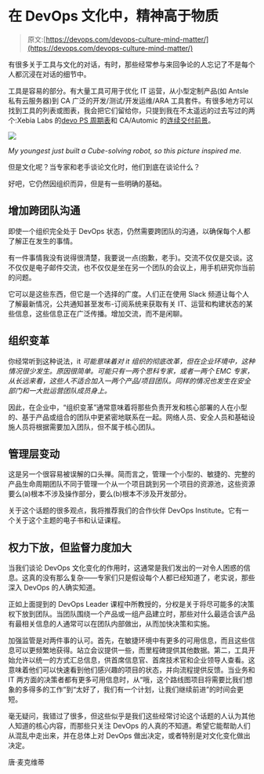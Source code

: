 # 在 DevOps 文化中，精神高于物质

> 原文:[https://devops.com/devops-culture-mind-matter/](https://devops.com/devops-culture-mind-matter/)

有很多关于工具与文化的对话，有时，那些经常参与来回争论的人忘记了不是每个人都沉浸在对话的细节中。

工具是容易的部分。有大量工具可用于优化 IT 运营，从小型定制产品(如 Antsle 私有云服务器)到 CA 广泛的开发/测试/开发运维/ARA 工具套件。有很多地方可以找到工具的列表或图表，我会把它们留给你，只提到我在不太遥远的过去写过的两个:Xebia Labs 的[devo PS 周期表](https://xebialabs.com/periodic-table-of-devops-tools/)和 CA/Automic 的[连续交付前景](https://automic.com/continuous-delivery-tools)。

![](../Images/84845456499edc625af98895f2007983.png)

*My youngest just built a Cube-solving robot, so this picture inspired me.*

但是文化呢？当专家和老手谈论文化时，他们到底在谈论什么？

好吧，它仍然因组织而异，但是有一些明确的基础。

## **增加跨团队沟通**

即使一个组织完全处于 DevOps 状态，仍然需要跨团队的沟通，以确保每个人都了解正在发生的事情。

有一件事情我没有说得很清楚，我要说一点(抱歉，老手)。交流不仅仅是交谈。这不仅仅是电子邮件交流，也不仅仅是坐在另一个团队的会议上，用手机研究你当前的问题。

它可以是这些东西，但它是一个选择的广度。人们正在使用 Slack 频道让每个人了解最新情况，公共通知甚至发布-订阅系统来获取有关 IT、运营和构建状态的某些信息，这些信息正在广泛传播。增加交流，而不是闲聊。

## **组织变革**

你经常听到这种说法，it *可能意味着对 it 组织的彻底改革，但在企业环境中，这种情况很少发生。原因很简单。可能只有一两个思科专家，或者一两个 EMC 专家，从长远来看，这些人不适合加入一两个产品/项目团队。同样的情况也发生在安全部门和一大批运营团队成员身上。*

因此，在企业中，“组织变革”通常意味着将那些负责开发和核心部署的人在小型的、基于产品或组合的团队中更紧密地联系在一起。网络人员、安全人员和基础设施人员将根据需要加入团队，但不属于核心团队。

## **管理层变动**

这是另一个很容易被误解的口头禅。简而言之，管理一个小型的、敏捷的、完整的产品生命周期团队不同于管理一个从一个项目跳到另一个项目的资源池，这些资源要么(a)根本不涉及操作部分，要么(b)根本不涉及开发部分。

关于这个话题的很多观点，我将推荐我们的合作伙伴 DevOps Institute。它有一个关于这个主题的电子书和认证课程。

## **权力下放，但监督力度加大**

当我们谈论 DevOps 文化变化的作用时，这通常是我们发出的一对令人困惑的信息。这真的没有那么复杂——专家们只是假设每个人都已经知道了，老实说，那些深入 DevOps 的人确实知道。

正如上面提到的 DevOps Leader 课程中所教授的，分权是关于将尽可能多的决策权下放到团队。当团队围绕一个产品或一组产品建立时，那些对什么最适合该产品有最相关信息的人通常可以在团队内部做出，从而加快决策和实施。

加强监管是对两件事的认可。首先，在敏捷环境中有更多的可用信息，而且这些信息可以更频繁地获得。站立会议提供一些，而里程碑提供其他数据。第二，工具开始允许以统一的方式汇总信息，供首席信息官、首席技术官和企业领导人查看。这意味着他们可以快速看到他们感兴趣的项目的状态，并向流程提供反馈。当业务和 IT 两方面的决策者都有更多可用信息时，从“哦，这个路线图项目将需要比我们想象的多得多的工作”到“太好了，我们有一个计划，让我们继续前进”的时间会更短。

毫无疑问，我错过了很多，但这些似乎是我们这些经常讨论这个话题的人认为其他人知道的核心内容，而那些只关注 DevOps 的人真的不知道。希望它能帮助人们从混乱中走出来，并在总体上对 DevOps 做出决定，或者特别是对文化变化做出决定。

唐·麦克维蒂